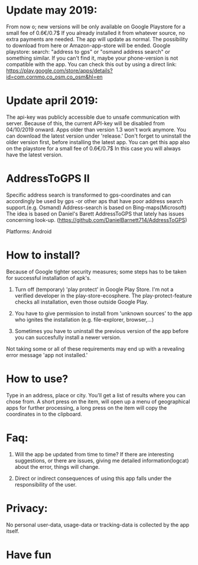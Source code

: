 # Update may 2019:

From now  o; new versions will be only available on Google Playstore for a small fee of 0.6€/0.7$ If you already installed it from whatever source, no extra payments are needed. The app will update as normal. 
The possibility to download from here or Amazon-app-store will be ended.
Google playstore: search: "address to gps" or "osmand address search" or something similar. 
If you can't find it, maybe your phone-version is not compatible with the app. You can check this out by using a direct link: 
https://play.google.com/store/apps/details?id=com.cornmo.co_osm.co_osm&hl=en

# Update april 2019:

The api-key was publicly accessible due to unsafe communication with server. Because of this, the current API-key will be disabled from 04/10/2019 onward. Apps older than version 1.3 won't work anymore. You can download the latest version under 'release.' Don't forget to uninstall the older version first, before installing the latest app. 
You can get this app also on the playstore for a small fee of 0.6€/0.7$ In this case you will always have the latest version.


# AddressToGPS II

Specific address search is transformed to gps-coordinates and can accordingly be used by gps -or other aps that have poor address search support.(e.g. Osmand)
Address-search is based on Bing-maps(Microsoft)
The idea is based on Daniel's Barett AddressToGPS that lately has issues concerning look-up. (https://github.com/DanielBarnett714/AddressToGPS)

Platforms: Android

# How to install?

Because of Google tighter security measures; some steps has to be taken for successful installation of apk's.

1. Turn off (temporary) 'play protect' in Google Play Store. I'm not a verified developer in the play-store-ecosphere. The play-protect-feature checks all installation, even those outside Google Play. 

2. You have to give permission to install from 'unknown sources' to the app who ignites the installation (e.g. file-explorer, browser,...)

4. Sometimes you have to uninstall the previous version of the app before you can succesfully install a newer version.

Not taking some or all of these requirements may end up with a revealing error message 'app not installed.'

# How to use?

Type in an address, place or city. You'll get a list of results where you can chose from. A short press on the item, will open up a menu of geographical apps for further processing, a long press on the item will copy the coordinates in to the clipboard.

# Faq:
1. Will the app be updated from time to time? If there are interesting suggestions, or there are issues, giving me detailed information(logcat) about the error, things will change.

2. Direct or indirect consequences of using this app falls under the responsibility of the user.

# Privacy: 

No personal user-data, usage-data or tracking-data is collected by the app itself. 

# Have fun
